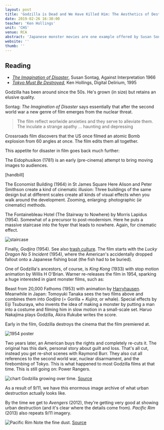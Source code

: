 ```yaml
---
layout: post
title: 'Godzilla is Dead and We Have Killed Him: The Aesthetics of Destruction'
date: 2019-02-26 16:30:00
teacher: 'Ken Hollings'
unit: 'CHS'
venue: RCA
abstract: 'Japanese monster movies are one example offered by Susan Sontag of what she called ‘the imagination of disaster’. Re-examined in the age of digital SFX and videogame design, what does that imagination reveal to us today? What are the politics of simulation – and how real is ‘real’? Does a digital ecology of networked crowds, landscapes and weather systems exist within the spectacular regime of the green screen? And are we in danger of crashing it completely?'
website: ''
thumb: ''
---
```


## Reading

- _[The Imagination of Disaster](https://americanfuturesiup.files.wordpress.com/2013/01/sontag-the-imagination-of-disaster.pdf)_, Susan Sontag, Against Interpretation 1966
- _[Tokyo Must Be Destroyed](http://www.ctheory.net/articles.aspx?id=69)_, Ken Hollings, Digital Delirium, 1995

Godzilla has been around since the 50s. He's grown (in size) but retains an elusive quality.

Sontag: _The Imagination of Disaster_ says essentially that after the second world war a new genre of film emerges from the nuclear threat.

> The film reflect worlwide anxieties and they serve to alleviate them. The inculate a strange apathy ... haunting and depressing

Crossroads film discovers that the US once filmed an atomic Bomb explosion from 60 angles at once. The film edits them all together.

This appetite for disaster in film goes back much further:

The Eidophusikon (1781) is an early (pre-cinema) attempt to bring moving images to audiences.

[handbill]

The Economist Building (1964) in St James Square
Here Alison and Peter Smithson create a kind of cinematic illusion: Three buildings of the same design but at different scales create all kinds of visual effects when you walk around the development. Zooming, enlarging: photographic (_ie_ cinematic) methods.

The Fontainebleau Hotel (The Stairway to Nowhere) by Morris Lapidus (1954). Somewhat of a precursor to post-modernism. Here he puts a massive staircase into the foyer that leads to nowhere. Again, for cinematic effect.

![staircase](/assets/notes/staircase.jpg)

Finally, _Godjira_ (1954). See also [trash culture](/notes/2019/02/05/bright-labyrinth-10.html). The film starts with the _Lucky Dragon No 5 Incident_ (1954), where the American's accidentally dropped fallout onto a Japanese fishing boat (the fish had to be buried).

One of Godzilla's ancestors, of course, is _King Kong_ (1933) with stop motion animation by Willis H O'Brian. Warner re-releases the film in 1954, sparking a huge interested in giant monster films, such as:

Beast from 20,000 Fathoms (1953) with animation by [Harryhausen]().
Meanwhile in Japan: Tomoyuki Tanaka sees the two films above and combines them into _Godjira_ (= Gorilla + _Kujira_, or whale). Special effects by Eiji Tsuburaya, who invents the idea of making a monster by putting a man into a costume and filming him in slow motion in a small-scale set. Haruo Nakajima plays Godzilla, Akira Ifukube writes the score.

Early in the film, Godzilla destroys the cinema that the film premiered at.

![1954 poster](/assets/notes/godzilla.jpg)

Two years later, an American buys the rights and completely re-cuts it. The original has this dark, personal story about guilt and loss. That's all cut, instead you get re-shot scenes with Raymond Burr. They also cut all references to the second world war, nuclear disarmament, and the firebombing of Tokyo. This is what happened to most Godzilla films at that time. This is still going on: Power Rangers.

![chart](/assets/notes/godzilla_chart_1.jpg)
Godzilla growing over time. [Source](https://alessandrogirola.files.wordpress.com/2013/07/godzilla_chart_1.jpg)

As a result of 9/11, we have this enormous image archive of what urban destruction actually looks like.

By the time we get to _Avengers_ (2012), they're getting very good at showing urban destruction (and it's clear where the details come from). _Pacific Rim_ (2013) also repeats 9/11 imagery.

![Pacific Rim](/assets/notes/pr-shot.jpg)
Note the fine dust. [Source](http://thestraitline-tmstrait.blogspot.com/2013/07/ripping-good-yarns-pacific-rim-shot.html)
